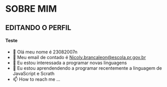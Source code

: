 # SOBRE MIM

 ## EDITANDO O PERFIL

#### Teste
- 👋 Olá meu nome é 23082007n
- 👀 Meu email de contado é Nicoly.brancaleon@escola.pr.gov.br
- 🌱 Eu estou interessada a programar novas linguagens 
- 💞️ Eu  estou aprendendendo a programar recentemente a linguagem de JavaScript e Scrath
- 📫 How to reach me ...



